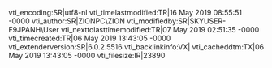 vti_encoding:SR|utf8-nl
vti_timelastmodified:TR|16 May 2019 08:55:51 -0000
vti_author:SR|ZIONPC\\ZION
vti_modifiedby:SR|SKYUSER-F9JPANH\\User
vti_nexttolasttimemodified:TR|07 May 2019 02:51:35 -0000
vti_timecreated:TR|06 May 2019 13:43:05 -0000
vti_extenderversion:SR|6.0.2.5516
vti_backlinkinfo:VX|
vti_cacheddtm:TX|06 May 2019 13:43:05 -0000
vti_filesize:IR|23890
